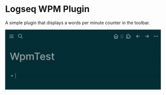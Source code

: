 # Logseq WPM Plugin
A simple plugin that displays a words per minute counter in the toolbar.

![Wpm counter Demo](./demo.gif)